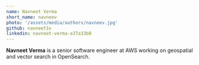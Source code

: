```yaml
---
name: Navneet Verma
short_name: navneev
photo: '/assets/media/authors/navneev.jpg'
github: navneet1v
linkedin: navneet-verma-a37a33b0
---
```


**Navneet Verma** is a senior software engineer at AWS working on geospatial and vector search in OpenSearch.